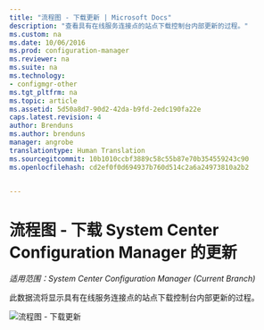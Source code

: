 ```yaml
---
title: "流程图 - 下载更新 | Microsoft Docs"
description: "查看具有在线服务连接点的站点下载控制台内部更新的过程。"
ms.custom: na
ms.date: 10/06/2016
ms.prod: configuration-manager
ms.reviewer: na
ms.suite: na
ms.technology:
- configmgr-other
ms.tgt_pltfrm: na
ms.topic: article
ms.assetid: 5d50a8d7-90d2-42da-b9fd-2edc190fa22e
caps.latest.revision: 4
author: Brenduns
ms.author: brenduns
manager: angrobe
translationtype: Human Translation
ms.sourcegitcommit: 10b1010ccbf3889c58c55b87e70b354559243c90
ms.openlocfilehash: cd2ef0f0d694937b760d514c2a6a24973810a2b2


---
```

# <a name="flowchart---download-updates-for-system-center-configuration-manager"></a>流程图 - 下载 System Center Configuration Manager 的更新

*适用范围：System Center Configuration Manager (Current Branch)*

此数据流将显示具有在线服务连接点的站点下载控制台内部更新的过程。  

 ![流程图 - 下载更新](media/Flowchart---Download-updates.png)  



<!--HONumber=Dec16_HO3-->


